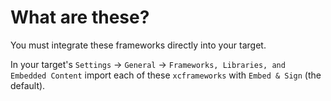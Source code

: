 # What are these?

You must integrate these frameworks directly into your target.

In your target's `Settings` -> `General` -> `Frameworks, Libraries, and Embedded Content` import each of these `xcframeworks` with `Embed & Sign` (the default).
